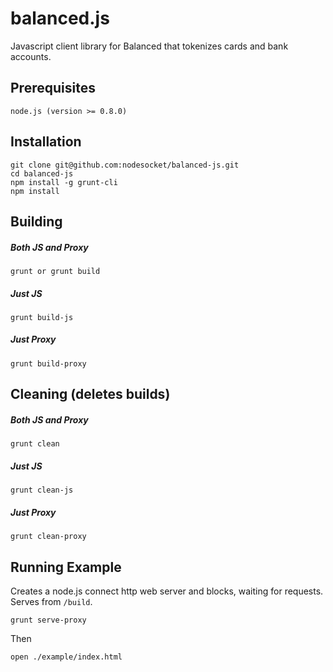 # balanced.js #

Javascript client library for Balanced that tokenizes cards and bank accounts.

## Prerequisites ##

    node.js (version >= 0.8.0)

## Installation ##

    git clone git@github.com:nodesocket/balanced-js.git
    cd balanced-js
    npm install -g grunt-cli
    npm install

## Building ###

##### Both JS and Proxy #####

    grunt or grunt build

##### Just JS #####

    grunt build-js

##### Just Proxy #####

    grunt build-proxy

## Cleaning (deletes builds) ##

##### Both JS and Proxy #####

    grunt clean

##### Just JS #####

    grunt clean-js

##### Just Proxy #####

    grunt clean-proxy

## Running Example ##

Creates a node.js connect http web server and blocks, waiting for requests. Serves from `/build`.

    grunt serve-proxy

Then

    open ./example/index.html
